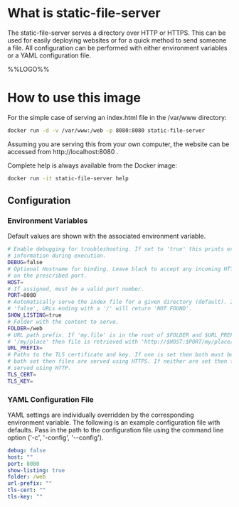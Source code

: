 # What is static-file-server

The static-file-server serves a directory over HTTP or HTTPS. This can be used for easily deploying websites or for a quick method to send someone a file. All configuration can be performed with either environment variables or a YAML configuration file.

%%LOGO%%

# How to use this image

For the simple case of serving an index.html file in the /var/www directory:

```bash
docker run -d -v /var/www:/web -p 8080:8080 static-file-server
```

Assuming you are serving this from your own computer, the website can be accessed from http://localhost:8080 .

Complete help is always available from the Docker image:

```bash
docker run -it static-file-server help
```

## Configuration

### Environment Variables

Default values are shown with the associated environment variable.

```bash
# Enable debugging for troubleshooting. If set to 'true' this prints extra
# information during execution.
DEBUG=false
# Optional Hostname for binding. Leave black to accept any incoming HTTP request
# on the prescribed port.
HOST=
# If assigned, must be a valid port number.
PORT=8080
# Automatically serve the index file for a given directory (default). If set to
# 'false', URLs ending with a '/' will return 'NOT FOUND'.
SHOW_LISTING=true
# Folder with the content to serve.
FOLDER=/web
# URL path prefix. If 'my.file' is in the root of $FOLDER and $URL_PREFIX is
# '/my/place' then file is retrieved with 'http://$HOST:$PORT/my/place/my.file'.
URL_PREFIX=
# Paths to the TLS certificate and key. If one is set then both must be set. If
# both set then files are served using HTTPS. If neither are set then files are
# served using HTTP.
TLS_CERT=
TLS_KEY=
```

### YAML Configuration File

YAML settings are individually overridden by the corresponding environment
variable. The following is an example configuration file with defaults. Pass in
the path to the configuration file using the command line option
('-c', '-config', '--config').

```yaml
debug: false
host: ""
port: 8080
show-listing: true
folder: /web
url-prefix: ""
tls-cert: ""
tls-key: ""
```
